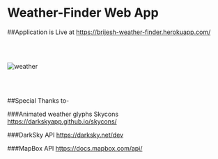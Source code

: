 # Weather-Finder Web App
##Application is Live at https://brijesh-weather-finder.herokuapp.com/

<br>
<br>

![weather](https://user-images.githubusercontent.com/41025295/126442609-6afd8ce3-0382-4b15-a5cc-f08a850764cf.gif)

<br>
<br>


##Special Thanks to-

###Animated weather glyphs Skycons https://darkskyapp.github.io/skycons/

###DarkSky API https://darksky.net/dev

###MapBox API https://docs.mapbox.com/api/

